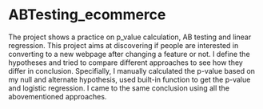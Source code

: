 # ABTesting_ecommerce
The project shows a practice on p_value calculation, AB testing and linear regression.
This project aims at discovering if people are interested in converting to a new webpage after changing a feature or not. 
I define the hypotheses and tried to compare different approaches to see how they differ in conclusion. 
Specifially, I manually calculated the p-value based on my null and alternate hypothesis, used built-in function to get the p-value and logistic regression.
I came to the same conclusion using all the abovementioned approaches.
